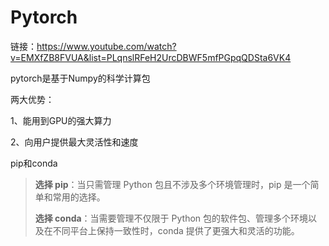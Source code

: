 # Pytorch

链接：https://www.youtube.com/watch?v=EMXfZB8FVUA&list=PLqnslRFeH2UrcDBWF5mfPGpqQDSta6VK4

pytorch是基于Numpy的科学计算包

两大优势：

1、能用到GPU的强大算力

2、向用户提供最大灵活性和速度



pip和conda

> **选择 pip**：当只需管理 Python 包且不涉及多个环境管理时，pip 是一个简单和常用的选择。
>
> **选择 conda**：当需要管理不仅限于 Python 包的软件包、管理多个环境以及在不同平台上保持一致性时，conda 提供了更强大和灵活的功能。





## 